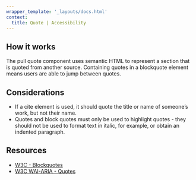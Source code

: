 ```yaml
---
wrapper_template: '_layouts/docs.html'
context:
  title: Quote | Accessibility
---
```


## How it works

The pull quote component uses semantic HTML to represent a section that is quoted from another source. Containing quotes in a blockquote element means users are able to jump between quotes.

## Considerations

- If a cite element is used, it should quote the title or name of someone’s work, but not their name.
- Quotes and block quotes must only be used to highlight quotes - they should not be used to format text in italic, for example, or obtain an indented paragraph.

## Resources

- [W3C - Blockquotes](https://www.w3.org/html/wg/wiki/Guide/e/blockquote)
- [W3C WAI-ARIA - Quotes](https://www.w3.org/WAI/tutorials/page-structure/content/#quotes)
